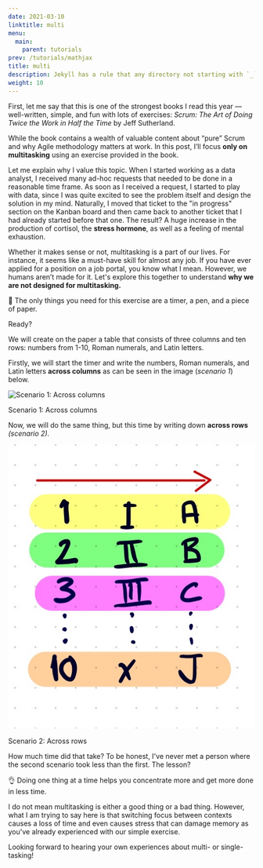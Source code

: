 ```yaml
---
date: 2021-03-10
linktitle: multi
menu:
  main:
    parent: tutorials
prev: /tutorials/mathjax
title: multi
description: Jekyll has a rule that any directory not starting with `_` will be copied as-is to the `_site` output.
weight: 10
---
```


First, let me say that this is one of the strongest books I read this year — well-written, simple, and fun with lots of exercises: *Scrum: The Art of Doing Twice the Work in Half the Time* by Jeff Sutherland.

While the book contains a wealth of valuable content about “pure” Scrum and why Agile methodology matters at work. In this post, I’ll focus **only on multitasking** using an exercise provided in the book.

Let me explain why I value this topic. When I started working as a data analyst, I received many ad-hoc requests that needed to be done in a reasonable time frame. As soon as I received a request, I started to play with data, since I was quite excited to see the problem itself and design the solution in my mind. Naturally, I moved that ticket to the "in progress" section on the Kanban board and then came back to another ticket that I had already started before that one. The result? A huge increase in the production of cortisol, the **stress hormone**, as well as a feeling of mental exhaustion.

Whether it makes sense or not, multitasking is a part of our lives. For instance, it seems like a must-have skill for almost any job. If you have ever applied for a position on a job portal, you know what I mean. However, we humans aren’t made for it. Let's explore this together to understand **why we are not designed for multitasking.**


📎 The only things you need for this exercise are a timer, a pen, and a piece of paper.


Ready?

We will create on the paper a table that consists of three columns and ten rows: numbers from 1-10, Roman numerals, and Latin letters.

Firstly, we will start the timer and write the numbers, Roman numerals, and Latin letters **across columns** as can be seen in the image (*scenario 1*) below.

![Scenario 1: Across columns](/across_column.png)

Scenario 1: Across columns

Now, we will do the same thing, but this time by writing down **across rows** *(scenario 2).*

![Scenario 2: Across rows](content/post/image/across_rows.png)

Scenario 2: Across rows

How much time did that take? To be honest, I've never met a person where the second scenario took less than the first. The lesson?


👌 Doing one thing at a time helps you concentrate more and get more done in less time.



I do not mean multitasking is either a good thing or a bad thing. However, what I am trying to say here is that switching focus between contexts causes a loss of time and even causes stress that can damage memory as you've already experienced with our simple exercise.

Looking forward to hearing your own experiences about multi- or single-tasking!
